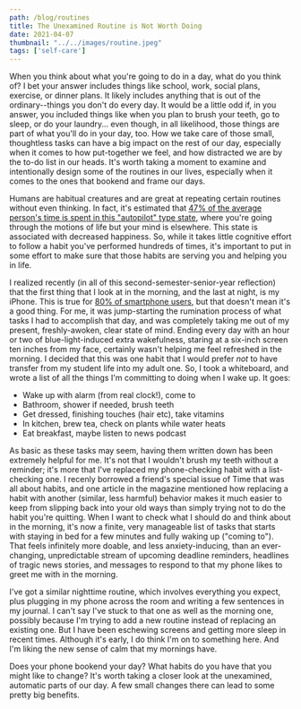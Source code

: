```yaml
---
path: /blog/routines
title: The Unexamined Routine is Not Worth Doing
date: 2021-04-07
thumbnail: "../../images/routine.jpeg"
tags: ['self-care']
---
```


When you think about what you're going to do in a day, what do you think of? I bet your answer includes things like school, work, social plans, exercise, or dinner plans.  It likely includes anything that is out of the ordinary--things you don't do every day.  It would be a little odd if, in you answer, you included things like when you plan to brush your teeth, go to sleep, or do your laundry... even though, in all likelihood, those things are part of what you'll do in your day, too. How we take care of those small, thoughtless tasks can have a big impact on the rest of our day, especially when it comes to how put-together we feel, and how distracted we are by the to-do list in our heads.  It's worth taking a moment to examine and intentionally design some of the routines in our lives, especially when it comes to the ones that bookend and frame our days.  

Humans are habitual creatures and are great at repeating certain routines without even thinking.  In fact, it's estimated that [47% of the average person's time is spent in this "autopilot" type state](http://web.colby.edu/cogblog/2020/11/24/moving-from-autopilot-towards-mindfulness/#:~:text=They%20discovered%20that%20the%20average,from%20the%20task%20at%20hand.), where you're going through the motions of life but your mind is elsewhere. This state is associated with decreased happiness.  So, while it takes little cognitive effort to follow a habit you've performed hundreds of times, it's important to put in some effort to make sure that those habits are serving you and helping you in life.  

I realized recently (in all of this second-semester-senior-year reflection) that the first thing that I look at in the morning, and the last at night, is my iPhone.  This is true for [80% of smartphone users](https://www.timesnownews.com/health/article/what-happens-to-your-body-when-you-look-at-your-phone-first-thing-in-the-morning/512627#:~:text=Credit%3A%20Getty%20Images-,What%20happens%20to%20your%20body%20when%20you%20look%20at%20your,of%20waking%20up%20every%20morning.), but that doesn't mean it's a good thing.  For me, it was jump-starting the rumination process of what tasks I had to accomplish that day, and was completely taking me out of my present, freshly-awoken, clear state of mind.  Ending every day with an hour or two of blue-light-induced extra wakefulness, staring at a six-inch screen ten inches from my face, certainly wasn't helping me feel refreshed in the morning.  I decided that this was one habit that I would prefer *not* to have transfer from my student life into my adult one.  So, I took a whiteboard, and wrote a list of all the things I'm committing to doing when I wake up.  It goes: 
- Wake up with alarm (from real clock!), come to
- Bathroom, shower if needed, brush teeth
- Get dressed, finishing touches (hair etc), take vitamins
- In kitchen, brew tea, check on plants while water heats
- Eat breakfast, maybe listen to news podcast

As basic as these tasks may seem, having them written down has been extremely helpful for me.  It's not that I wouldn't brush my teeth without a reminder; it's more that I've replaced my phone-checking habit with a list-checking one.  I recenly borrowed a friend's special issue of Time that was all about habits, and one article in the magazine mentioned how replacing a habit with another (similar, less harmful) behavior makes it much easier to keep from slipping back into your old ways than simply trying not to do the habit you're quitting.  When I want to check what I should do and think about in the morning, it's now a finite, very manageable list of tasks that starts with staying in bed for a few minutes and fully waking up ("coming to").  That feels infinitely more doable, and less anxiety-inducing, than an ever-changing, unpredictable stream of upcoming deadline reminders, headlines of tragic news stories, and messages to respond to that my phone likes to greet me with in the morning.  

I've got a similar nighttime routine, which involves everything you expect, plus plugging in my phone across the room and writing a few sentences in my journal.  I can't say I've stuck to that one as well as the morning one, possibly because I'm trying to add a new routine instead of replacing an existing one.  But I have been eschewing screens and getting more sleep in recent times.  Although it's early, I do think I'm on to something here.  And I'm liking the new sense of calm that my mornings have.  

Does your phone bookend your day? What habits do you have that you might like to change? It's worth taking a closer look at the unexamined, automatic parts of our day.  A few small changes there can lead to some pretty big benefits.  